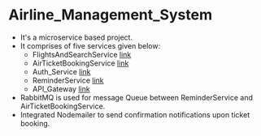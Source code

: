 # Airline_Management_System
- It's a microservice based project.
- It comprises of five services given below:
   - FlightsAndSearchService [link](https://github.com/shitanshu-277/FlightsAndSearchService)
   - AirTicketBookingService [link](https://github.com/shitanshu-277/AirTicketBookingService)
   - Auth_Service [link](https://github.com/shitanshu-277/Auth_Service)
   - ReminderService [link](https://github.com/shitanshu-277/ReminderService)
   - API_Gateway [link](https://github.com/shitanshu-277/API_Gateway)
- RabbitMQ is used for message Queue between ReminderService and AirTicketBookingService.
- Integrated Nodemailer to send confirmation notifications upon ticket booking.
